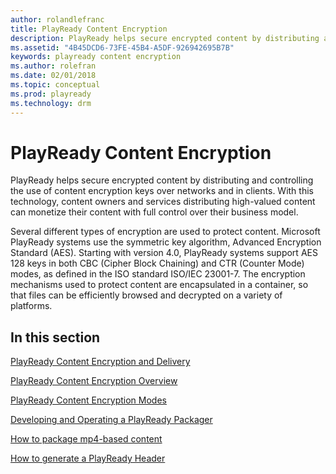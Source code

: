 ```yaml
---
author: rolandlefranc
title: PlayReady Content Encryption
description: PlayReady helps secure encrypted content by distributing and controlling the use of content encryption keys over networks and in Clients.
ms.assetid: "4B45DCD6-73FE-45B4-A5DF-926942695B7B"
keywords: playready content encryption
ms.author: rolefran
ms.date: 02/01/2018
ms.topic: conceptual
ms.prod: playready
ms.technology: drm
---
```



# PlayReady Content Encryption

PlayReady helps secure encrypted content by distributing and controlling the use of content encryption keys over networks and in clients. With this technology, content owners and services distributing high-valued content can monetize their content with full control over their business model.

Several different types of encryption are used to protect content. Microsoft PlayReady systems use the symmetric key algorithm, Advanced Encryption Standard (AES). Starting with version 4.0, PlayReady systems support AES 128 keys in both CBC (Cipher Block Chaining) and CTR (Counter Mode) modes, as defined in the ISO standard ISO/IEC 23001-7. The encryption mechanisms used to protect content are encapsulated in a container, so that files can be efficiently browsed and decrypted on a variety of platforms.

## In this section

[PlayReady Content Encryption and Delivery](content-encryption-and-delivery.md)

[PlayReady Content Encryption Overview](content-encryption-overview.md)

[PlayReady Content Encryption Modes](content-encryption-modes.md)

[Developing and Operating a PlayReady Packager](developing-packager.md)

[How to package mp4-based content](Programming/how-to-package-mp4-based.md)

[How to generate a PlayReady Header](Programming/how-to-generate-playready-header.md)
